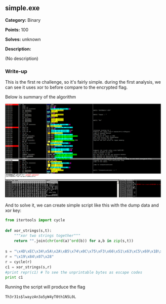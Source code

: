 ## simple.exe

**Category:** Binary

**Points:** 100

**Solves:** unknown

**Description:**

(No description)

### Write-up

This is the first re challenge, so it's fairly simple. during the first analysis, we can see it uses xor to before compare to the encrypted flag. 

Below is summary of the algorithm

![summary](images/1.png "summary")



And to solve it, we can create simple script like this with the dump data and xor key:
```python
from itertools import cycle

def xor_strings(s,t):
    """xor two strings together"""
    return "".join(chr(ord(a)^ord(b)) for a,b in zip(s,t))
	
s = "\x4D\xEC\x34\x5A\x2A\xB5\x74\x0C\x75\xF3\x66\x51\x63\xC5\x69\x1B\x78\xB1\x7E\x7F\x2D\xFD\x53\x18\x6D\xEC\x36\x66\x2C\xC8\x37\x64"
r = "\x19\x84\x07\x28"
r = cycle(r) 
c1 = xor_strings(s,r)
#print repr(c1) # To see the unprintable bytes as escape codes
print c1
```

Running the script will produce the flag

`Th3r31s$lwayzAn3a5yW4yT0th1N5L0L`
